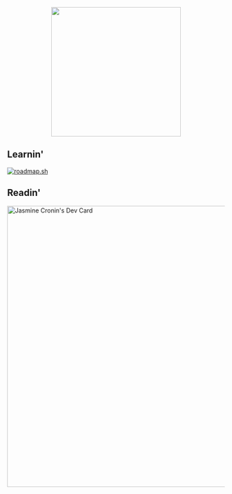 <div id="header" align="center">
  <img src="https://media.giphy.com/media/v1.Y2lkPTc5MGI3NjExbzJhNzNrMWgycTZoajA2OXI3dWNuazRkNjI0dTlzNzcwM3N0MTU3MyZlcD12MV9naWZzX3NlYXJjaCZjdD1n/DEZA7FlHbMesUF1jm9/giphy.gif" width="300"/>
</div>

## Learnin'
<div id="roadmap">
  <a href="https://roadmap.sh"><img src="https://roadmap.sh/card/wide/674764b150394310750f84d6?variant=dark" alt="roadmap.sh"/></a>
</div>

## Readin'
<div id="dailydevcard">
  <a href="https://app.daily.dev/jasminecronin"><img src="https://api.daily.dev/devcards/v2/NyTKNAg3VzA2lrIEYYhcq.png?r=1rq&type=wide" width="652" alt="Jasmine Cronin's Dev Card"/></a>
</div>
